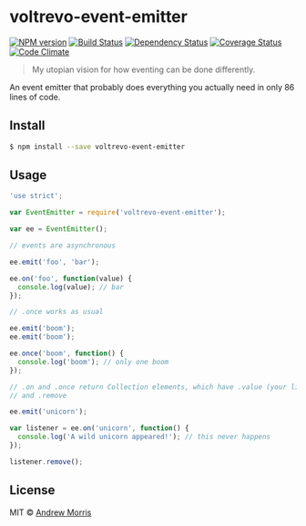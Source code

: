 # voltrevo-event-emitter
[![NPM version][npm-image]][npm-url] [![Build Status][travis-image]][travis-url] [![Dependency Status][daviddm-image]][daviddm-url] [![Coverage Status](https://coveralls.io/repos/voltrevo/voltrevo-event-emitter/badge.svg?branch=master&service=github)](https://coveralls.io/github/voltrevo/voltrevo-event-emitter?branch=master) [![Code Climate](https://codeclimate.com/github/voltrevo/voltrevo-event-emitter/badges/gpa.svg)](https://codeclimate.com/github/voltrevo/voltrevo-event-emitter)
> My utopian vision for how eventing can be done differently.

An event emitter that probably does everything you actually need in only 86 lines of code.

## Install

```sh
$ npm install --save voltrevo-event-emitter
```


## Usage

```js
'use strict';

var EventEmitter = require('voltrevo-event-emitter');

var ee = EventEmitter();

// events are asynchronous

ee.emit('foo', 'bar');

ee.on('foo', function(value) {
  console.log(value); // bar
});

// .once works as usual

ee.emit('boom');
ee.emit('boom');

ee.once('boom', function() {
  console.log('boom'); // only one boom
});

// .on and .once return Collection elements, which have .value (your listener)
// and .remove

ee.emit('unicorn');

var listener = ee.on('unicorn', function() {
  console.log('A wild unicorn appeared!'); // this never happens
});

listener.remove();
```

## License

MIT © [Andrew Morris](http://andrewmorris.io/)


[npm-image]: https://badge.fury.io/js/voltrevo-event-emitter.svg
[npm-url]: https://npmjs.org/package/voltrevo-event-emitter
[travis-image]: https://travis-ci.org/voltrevo/voltrevo-event-emitter.svg?branch=master
[travis-url]: https://travis-ci.org/voltrevo/voltrevo-event-emitter
[daviddm-image]: https://david-dm.org/voltrevo/voltrevo-event-emitter.svg?theme=shields.io
[daviddm-url]: https://david-dm.org/voltrevo/voltrevo-event-emitter
